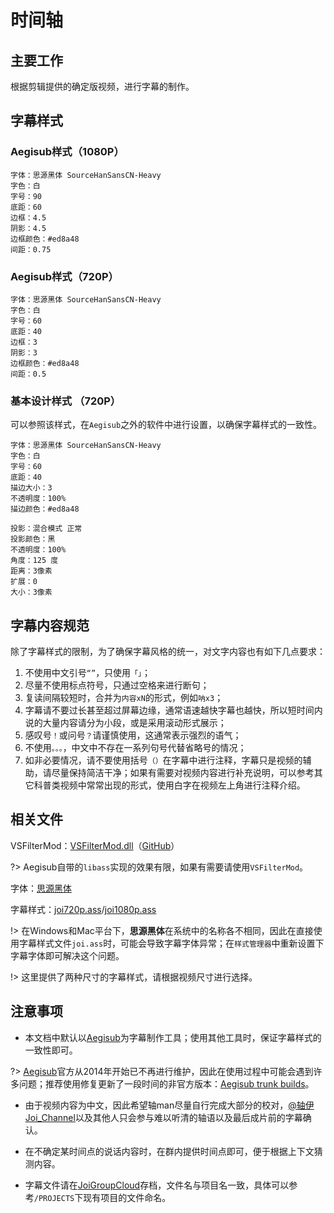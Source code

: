 # 时间轴

## 主要工作

根据剪辑提供的确定版视频，进行字幕的制作。

## 字幕样式

### Aegisub样式（1080P）

```
字体：思源黑体 SourceHanSansCN-Heavy
字色：白
字号：90
底距：60
边框：4.5
阴影：4.5
边框颜色：#ed8a48
间距：0.75
```

### Aegisub样式（720P）

```
字体：思源黑体 SourceHanSansCN-Heavy
字色：白
字号：60
底距：40
边框：3
阴影：3
边框颜色：#ed8a48
间距：0.5
```

### 基本设计样式 （720P）

可以参照该样式，在`Aegisub`之外的软件中进行设置，以确保字幕样式的一致性。

```字幕样式参数
字体：思源黑体 SourceHanSansCN-Heavy
字色：白
字号：60
底距：40
描边大小：3
不透明度：100%
描边颜色：#ed8a48

投影：混合模式 正常
投影颜色：黑
不透明度：100%
角度：125 度
距离：3像素
扩展：0
大小：3像素
```

## 字幕内容规范

除了字幕样式的限制，为了确保字幕风格的统一，对文字内容也有如下几点要求：

1. 不使用中文引号`“”`，只使用`「」`；
2. 尽量不使用标点符号，只通过空格来进行断句；
3. 复读间隔较短时，合并为`内容xN`的形式，例如`呐x3`；
4. 字幕请不要过长甚至超过屏幕边缘，通常语速越快字幕也越快，所以短时间内说的大量内容请分为小段，或是采用滚动形式展示；
5. 感叹号`！`或问号`？`请谨慎使用，这通常表示强烈的语气；
6. 不使用`。。。`，中文中不存在一系列句号代替省略号的情况；
7. 如非必要情况，请不要使用括号`（）`在字幕中进行注释，字幕只是视频的辅助，请尽量保持简洁干净；如果有需要对视频内容进行补充说明，可以参考其它科普类视频中常常出现的形式，使用白字在视频左上角进行注释介绍。

## 相关文件

VSFilterMod：<a href="../assets/VSFilterMod.dll" target="_blank">VSFilterMod.dll</a>（[GitHub](https://github.com/sorayuki/VSFilterMod)）

?> Aegisub自带的`libass`实现的效果有限，如果有需要请使用`VSFilterMod`。

字体：<a href="../assets/思源黑体SourceHanSansCN-Heavy.otf" target="_blank">思源黑体</a>

字幕样式：<a href="../assets/joi720.ass" target="_blank">joi720p.ass</a>/<a href="../assets/joi1080.ass" target="_blank">joi1080p.ass</a>

!> 在Windows和Mac平台下，**思源黑体**在系统中的名称各不相同，因此在直接使用字幕样式文件`joi.ass`时，可能会导致字幕字体异常；在`样式管理器`中重新设置下字幕字体即可解决这个问题。

!> 这里提供了两种尺寸的字幕样式，请根据视频尺寸进行选择。

## 注意事项

- 本文档中默认以[Aegisub](http://www.aegisub.org/)为字幕制作工具；使用其他工具时，保证字幕样式的一致性即可。

?> [Aegisub](http://www.aegisub.org/)官方从2014年开始已不再进行维护，因此在使用过程中可能会遇到许多问题；推荐使用修复更新了一段时间的非官方版本：[Aegisub trunk builds](http://plorkyeran.com/aegisub/)。

- 由于视频内容为中文，因此希望轴man尽量自行完成大部分的校对，[@轴伊Joi_Channel](https://space.bilibili.com/61639371)以及其他人只会参与难以听清的轴语以及最后成片前的字幕确认。

- 在不确定某时间点的说话内容时，在群内提供时间点即可，便于根据上下文猜测内容。

- 字幕文件请在[JoiGroupCloud](https://pan.joi-club.cn)存档，文件名与项目名一致，具体可以参考`/PROJECTS`下现有项目的文件命名。